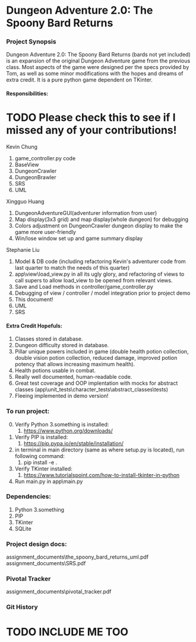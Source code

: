 # Dungeon Adventure 2.0: The Spoony Bard Returns

### Project Synopsis
Dungeon Adventure 2.0: The Spoony Bard Returns (bards not yet included) is an expansion of the original Dungeon Adventure game from the previous class.  Most aspects of the game were designed per the specs provided by Tom, as well as some minor modifications with the hopes and dreams of extra credit.  It is a pure python game dependent on TKinter.

#### Responsibilities:
# TODO Please check this to see if I missed any of your contributions!
Kevin Chung
1) game_controller.py code
2) BaseView
3) DungeonCrawler
4) DungeonBrawler
5) SRS
6) UML

Xingguo Huang
1) DungeonAdventureGUI(adventurer information from user)
2) Map display(3x3 grid) and map display(whole dungeon) for debugging
3) Colors adjustment on DungeonCrawler dungeon display to make the game more user-friendly
4) Win/lose window set up and game summary display 

Stephanie Liu
1) Model & DB code (including refactoring Kevin's adventurer code from last quarter to match the needs of this quarter)
2) app\view\load_view.py in all its ugly glory, and refactoring of views to call supers to allow load_view to be opened from relevant views.
3) Save and Load methods in controller/game_controller.py
4) Debugging of view / controller / model integration prior to project demo
5) This document!
6) UML
7) SRS

#### Extra Credit Hopefuls:
1) Classes stored in database.
2) Dungeon difficulty stored in database.
3) Pillar unique powers included in game (double health potion collection, double vision potion collection, reduced damage, improved potion potency that allows increasing maximum health).
4) Health potions usable in combat.
5) Really well documented, human-readable code.
6) Great test coverage and OOP implentation with mocks for abstract classes (app\unit_tests\character_tests\abstract_classes\tests)
7) Fleeing implemented in demo version!

### To run project:
0) Verify Python 3.something is installed:
   1) https://www.python.org/downloads/
1) Verify PIP is installed:
   1) https://pip.pypa.io/en/stable/installation/
2) in terminal in main directory (same as where setup.py is located), run following command:
   1) pip install -e .  
3) Verify TKinter installed:
   1) https://www.tutorialspoint.com/how-to-install-tkinter-in-python
4) Run main.py in app\main.py

### Dependencies:
1) Python 3.something
2) PIP
3) TKinter
4) SQLite

### Project design docs:
assignment_documents\the_spoony_bard_returns_uml.pdf
assignment_documents\SRS.pdf

### Pivotal Tracker
assignment_documents\pivotal_tracker.pdf

### Git History
# TODO INCLUDE ME TOO